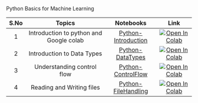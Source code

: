 Python Basics for Machine Learning

| S.No |  Topics                                  | Notebooks                                                             |  Link                |
|:----:|    :------------:                        |     :--------------:                                                  |    :--------:        |
| 1    | Introduction to python and Google colab  | [Python-Introduction](Python-Introduction.ipynb)  |[![Open In Colab](https://colab.research.google.com/assets/colab-badge.svg)](https://colab.research.google.com/github/rbg-research/AI-Training/blob/main/python/python-basics/Python-Introduction.ipynb)                                                                                                                               |
| 2    | Introduction to Data Types               | [Python-DataTypes  ](Python-DataTypes.ipynb)      |[![Open In Colab](https://colab.research.google.com/assets/colab-badge.svg)](https://colab.research.google.com/github/rbg-research/AI-Training/blob/main/python/python-basics/Python-Data%20Types.ipynb)                                                                                                                               |
| 3    | Understanding control flow              | [Python-ControlFlow ](Python-ControlFlow.ipynb)    |[![Open In Colab](https://colab.research.google.com/assets/colab-badge.svg)](https://colab.research.google.com/github/rbg-research/AI-Training/blob/main/python/python-basics/Python-ControlFlow.ipynb)                                                                                                                                |
| 4    | Reading and Writing  files              |[Python-FileHandling](Python-FileHandling.ipynb)|[![Open In Colab](https://colab.research.google.com/assets/colab-badge.svg)](https://colab.research.google.com/github/rbg-research/AI-Training/blob/main/python/python-basics/Python-File%20Handling.ipynb)                                                                                                                            |
 
 
